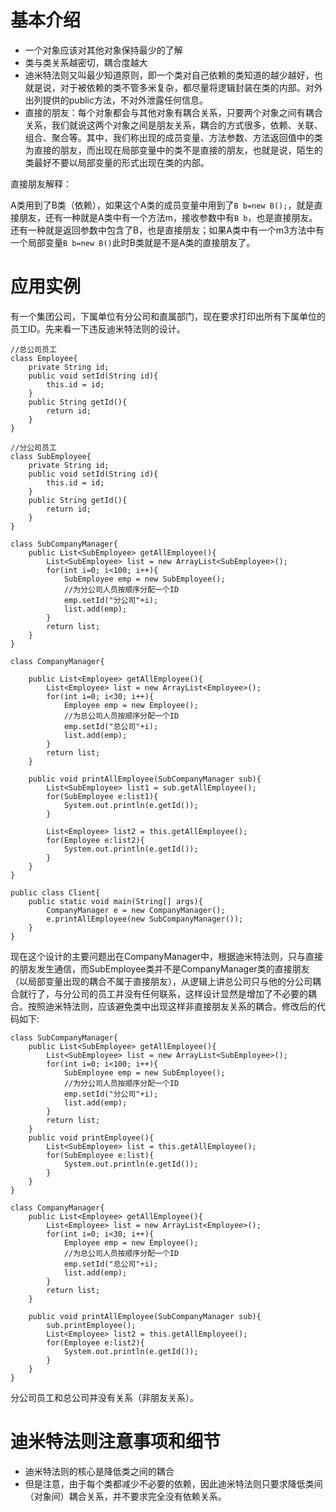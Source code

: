 # 基本介绍

- 一个对象应该对其他对象保持最少的了解
- 类与类关系越密切，耦合度越大
- 迪米特法则又叫最少知道原则，即一个类对自己依赖的类知道的越少越好，也就是说，对于被依赖的类不管多米复杂，都尽量将逻辑封装在类的内部。对外出列提供的public方法，不对外泄露任何信息。
- 直接的朋友：每个对象都会与其他对象有耦合关系，只要两个对象之间有耦合关系，我们就说这两个对象之间是朋友关系，耦合的方式很多，依赖、关联、组合、聚合等。其中，我们称出现的成员变量、方法参数、方法返回值中的类为直接的朋友，而出现在局部变量中的类不是直接的朋友，也就是说，陌生的类最好不要以局部变量的形式出现在类的内部。

直接朋友解释：

A类用到了B类（依赖），如果这个A类的成员变量中用到了`B b=new B();`，就是直接朋友，还有一种就是A类中有一个方法m，接收参数中有`B b`，也是直接朋友。还有一种就是返回参数中包含了B，也是直接朋友；如果A类中有一个m3方法中有一个局部变量`B b=new B()`此时B类就是不是A类的直接朋友了。

# 应用实例

有一个集团公司，下属单位有分公司和直属部门，现在要求打印出所有下属单位的员工ID。先来看一下违反迪米特法则的设计。

```
//总公司员工
class Employee{
    private String id;
    public void setId(String id){
        this.id = id;
    }
    public String getId(){
        return id;
    }
}

//分公司员工
class SubEmployee{
    private String id;
    public void setId(String id){
        this.id = id;
    }
    public String getId(){
        return id;
    }
}

class SubCompanyManager{
    public List<SubEmployee> getAllEmployee(){
        List<SubEmployee> list = new ArrayList<SubEmployee>();
        for(int i=0; i<100; i++){
            SubEmployee emp = new SubEmployee();
            //为分公司人员按顺序分配一个ID
            emp.setId("分公司"+i);
            list.add(emp);
        }
        return list;
    }
}

class CompanyManager{

    public List<Employee> getAllEmployee(){
        List<Employee> list = new ArrayList<Employee>();
        for(int i=0; i<30; i++){
            Employee emp = new Employee();
            //为总公司人员按顺序分配一个ID
            emp.setId("总公司"+i);
            list.add(emp);
        }
        return list;
    }
    
    public void printAllEmployee(SubCompanyManager sub){
        List<SubEmployee> list1 = sub.getAllEmployee();
        for(SubEmployee e:list1){
            System.out.println(e.getId());
        }

        List<Employee> list2 = this.getAllEmployee();
        for(Employee e:list2){
            System.out.println(e.getId());
        }
    }
}

public class Client{
    public static void main(String[] args){
        CompanyManager e = new CompanyManager();
        e.printAllEmployee(new SubCompanyManager());
    }
}
```

现在这个设计的主要问题出在CompanyManager中，根据迪米特法则，只与直接的朋友发生通信，而SubEmployee类并不是CompanyManager类的直接朋友（以局部变量出现的耦合不属于直接朋友），从逻辑上讲总公司只与他的分公司耦合就行了，与分公司的员工并没有任何联系，这样设计显然是增加了不必要的耦合。按照迪米特法则，应该避免类中出现这样非直接朋友关系的耦合。修改后的代码如下:

```
class SubCompanyManager{
    public List<SubEmployee> getAllEmployee(){
        List<SubEmployee> list = new ArrayList<SubEmployee>();
        for(int i=0; i<100; i++){
            SubEmployee emp = new SubEmployee();
            //为分公司人员按顺序分配一个ID
            emp.setId("分公司"+i);
            list.add(emp);
        }
        return list;
    }
    public void printEmployee(){
        List<SubEmployee> list = this.getAllEmployee();
        for(SubEmployee e:list){
            System.out.println(e.getId());
        }
    }
}

class CompanyManager{
    public List<Employee> getAllEmployee(){
        List<Employee> list = new ArrayList<Employee>();
        for(int i=0; i<30; i++){
            Employee emp = new Employee();
            //为总公司人员按顺序分配一个ID
            emp.setId("总公司"+i);
            list.add(emp);
        }
        return list;
    }
    
    public void printAllEmployee(SubCompanyManager sub){
        sub.printEmployee();
        List<Employee> list2 = this.getAllEmployee();
        for(Employee e:list2){
            System.out.println(e.getId());
        }
    }
}
```

分公司员工和总公司并没有关系（非朋友关系）。

# 迪米特法则注意事项和细节

- 迪米特法则的核心是降低类之间的耦合
- 但是注意，由于每个类都减少不必要的依赖，因此迪米特法则只要求降低类间（对象间）耦合关系，并不要求完全没有依赖关系。